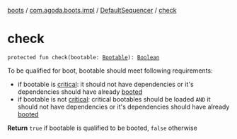 [boots](../../index.md) / [com.agoda.boots.impl](../index.md) / [DefaultSequencer](index.md) / [check](./check.md)

# check

`protected fun check(bootable: `[`Bootable`](../../com.agoda.boots/-bootable/index.md)`): `[`Boolean`](https://kotlinlang.org/api/latest/jvm/stdlib/kotlin/-boolean/index.html)

To be qualified for boot, bootable should meet following requirements:

* if bootable is [critical](../../com.agoda.boots/-bootable/is-critical.md):
it should not have dependencies or it's dependencies should have already [booted](../../com.agoda.boots/-status/-booted/index.md)
* if bootable is not [critical](../../com.agoda.boots/-bootable/is-critical.md):
critical bootables should be loaded `AND` it should not have dependencies or it's
dependencies should have already [booted](../../com.agoda.boots/-status/-booted/index.md)

**Return**
`true` if bootable is qualified to be booted, `false` otherwise

